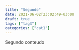 ```yaml
---
title: "Segundo"
date: 2021-06-02T23:02:49-03:00
draft: true
tags: ["tag3"]
categories: ["cat1"]
---
```


Segundo conteudo
